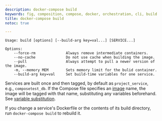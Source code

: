 ```yaml
---
description: docker-compose build
keywords: fig, composition, compose, docker, orchestration, cli, build
title: docker-compose build
notoc: true

---
```


```
Usage: build [options] [--build-arg key=val...] [SERVICE...]

Options:
    --force-rm              Always remove intermediate containers.
    --no-cache              Do not use cache when building the image.
    --pull                  Always attempt to pull a newer version of the image.
    -m, --memory MEM        Sets memory limit for the bulid container.
    --build-arg key=val     Set build-time variables for one service.
```

Services are built once and then tagged, by default as `project_service`, e.g.,
`composetest_db`. If the Compose file specifies an
[image](/compose/compose-file/index.md#image) name, the image will be
tagged with that name, substituting any variables beforehand. See [variable
substitution](#variable-substitution).

If you change a service's Dockerfile or the contents of its
build directory, run `docker-compose build` to rebuild it.
